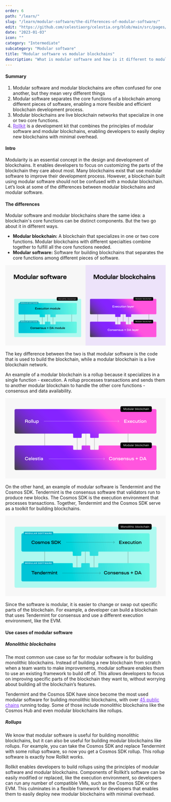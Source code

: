 ```yaml
---
order: 6
path: "/learn/"
slug: "/learn/modular-software/the-differences-of-modular-software/"
edit: "https://github.com/celestiaorg/celestia.org/blob/main/src/pages/markdown-pages/learn/modular%20software-the%20differences%20of%20modular%20software.md"
date: "2023-01-03"
icon: ""
category: "Intermediate"
subcategory: "Modular software"
title: "Modular software vs modular blockchains"
description: "What is modular software and how is it different to modular blockchains?"
---
```


<head>
  <meta name="twitter:card" content="summary_large_image">
  <meta name="twitter:site" content="@CelestiaOrg">
  <meta name="twitter:creator" content="@likebeckett">
  <meta name="twitter:title" content="The differences of modular software">
  <meta name="twitter:description" content="What is modular software and how is it different to modular blockchains?">
  <meta name="twitter:image" content="https://raw.githubusercontent.com/celestiaorg/celestia.org/main/src/pages/markdown-pages/learn/images/learn-modular-twitter-card.png">
<head/>

#### Summary
1. Modular software and modular blockchains are often confused for one another, but they mean very different things
2. Modular software separates the core functions of a blockchain among different pieces of software, enabling a more flexible and efficient blockchain development process.
3. Modular blockchains are live blockchain networks that specialize in one or two core functions.
4. <a href="https://github.com/rollkit/rollkit" target="_blank" rel="noopener noreferrer" style="color:#7B2BF9;">Rollkit</a> is a development kit that combines the principles of modular software and modular blockchains, enabling developers to easily deploy new blockchains with minimal overhead.

#### Intro
Modularity is an essential concept in the design and development of blockchains. It enables developers to focus on customizing the parts of the blockchain they care about most. Many blockchains exist that use modular software to improve their development process. However, a blockchain built using modular software should not be confused with a modular blockchain. Let’s look at some of the differences between modular blockchains and modular software.

#### The differences
Modular software and modular blockchains share the same idea: a blockchain's core functions can be distinct components. But the two go about it in different ways.

- **Modular blockchain:** A blockchain that specializes in one or two core functions. Modular blockchains with different specialties combine together to fulfill all the core functions needed.
- **Modular software:** Software for building blockchains that separates the core functions among different pieces of software.

![GATSBY_EMPTY_ALT](./images/Celestia_cosmos_celestia.png)

The key difference between the two is that modular software is the code that is used to build the blockchain, while a modular blockchain is a live blockchain network.

An example of a modular blockchain is a rollup because it specializes in a single function - execution. A rollup processes transactions and sends them to another modular blockchain to handle the other core functions - consensus and data availability.

![GATSBY_EMPTY_ALT](./images/Celestia_modular_blockchain.png)

On the other hand, an example of modular software is Tendermint and the Cosmos SDK. Tendermint is the consensus software that validators run to produce new blocks. The Cosmos SDK is the execution environment that processes transactions. Together, Tendermint and the Cosmos SDK serve as a toolkit for building blockchains.

![GATSBY_EMPTY_ALT](./images/Celestia_monolithic_blockchain.png)

Since the software is modular, it is easier to change or swap out specific parts of the blockchain. For example, a developer can build a blockchain that uses Tendermint for consensus and use a different execution environment, like the EVM.

#### Use cases of modular software
##### Monolithic blockchains
The most common use case so far for modular software is for building monolithic blockchains. Instead of building a new blockchain from scratch when a team wants to make improvements, modular software enables them to use an existing framework to build off of. This allows developers to focus on improving specific parts of the blockchain they want to, without worrying about building all the blockchain’s features.

Tendermint and the Cosmos SDK have since become the most used modular software for building monolithic blockchains, with over <a href="https://mapofzones.com/home?columnKey=dau&period=30d" target="_blank" rel="noopener noreferrer" style="color:#7B2BF9;">45 public chains</a> running today. Some of those include monolithic blockchains like the Cosmos Hub and even modular blockchains like rollups.

##### Rollups
We know that modular software is useful for building monolithic blockchains, but it can also be useful for building modular blockchains like rollups. For example, you can take the Cosmos SDK and replace Tendermint with some rollup software, so now you get a Cosmos SDK rollup. This rollup software is exactly how Rollkit works.

Rollkit enables developers to build rollups using the principles of modular software and modular blockchains. Components of Rollkit’s software can be easily modified or replaced, like the execution environment, so developers can run any number of compatible VMs, such as the Cosmos SDK or the EVM. This culminates in a flexible framework for developers that enables them to easily deploy new modular blockchains with minimal overhead.
